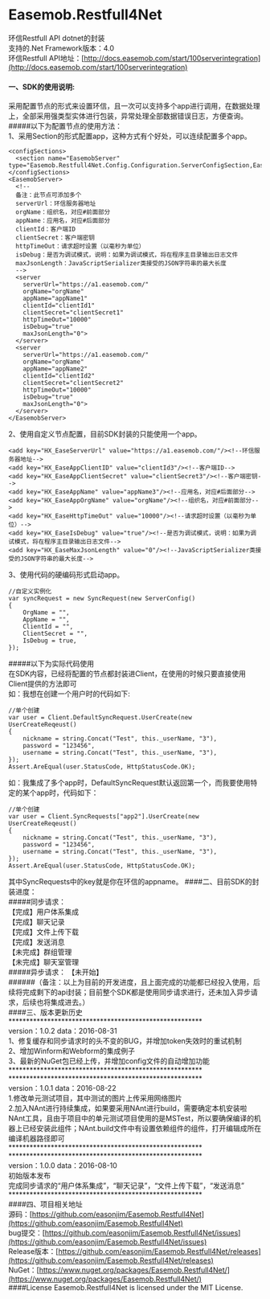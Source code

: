 # Easemob.Restfull4Net
环信Restfull API dotnet的封装  
支持的.Net Framework版本：4.0   
环信Restfull API地址：[http://docs.easemob.com/start/100serverintegration](http://docs.easemob.com/start/100serverintegration)  

#### 一、SDK的使用说明:   
采用配置节点的形式来设置环信，且一次可以支持多个app进行调用，在数据处理上，全部采用强类型实体进行包装，异常处理全部数据错误日志，方便查询。  
#####以下为配置节点的使用方法：  
1、采用Section的形式配置app，这种方式有个好处，可以连续配置多个app。  
```
<configSections>
  <section name="EasemobServer" type="Easemob.Restfull4Net.Config.Configuration.ServerConfigSection,Easemob.Restfull4Net"/>
</configSections>
<EasemobServer>
  <!--
  备注：此节点可添加多个
  serverUrl：环信服务器地址
  orgName：组织名，对应#前面部分
  appName：应用名，对应#后面部分
  clientId：客户端ID
  clientSecret：客户端密钥
  httpTimeOut：请求超时设置（以毫秒为单位）
  isDebug：是否为调试模式，说明：如果为调试模式，将在程序主目录输出日志文件
  maxJsonLength：JavaScriptSerializer类接受的JSON字符串的最大长度
  -->
  <server 
    serverUrl="https://a1.easemob.com/" 
    orgName="orgName" 
    appName="appName1" 
    clientId="clientId1" 
    clientSecret="clientSecret1" 
    httpTimeOut="10000" 
    isDebug="true" 
    maxJsonLength="0">
  </server>
  <server
    serverUrl="https://a1.easemob.com/"
    orgName="orgName"
    appName="appName2"
    clientId="clientId2"
    clientSecret="clientSecret2"
    httpTimeOut="10000"
    isDebug="true"
    maxJsonLength="0">
  </server>
</EasemobServer>
```
2、使用自定义节点配置，目前SDK封装的只能使用一个app。
```
<add key="HX_EaseServerUrl" value="https://a1.easemob.com/"/><!--环信服务器地址-->
<add key="HX_EaseAppClientID" value="clientId3"/><!--客户端ID-->
<add key="HX_EaseAppClientSecret" value="clientSecret3"/><!--客户端密钥-->
<add key="HX_EaseAppName" value="appName3"/><!--应用名，对应#后面部分-->
<add key="HX_EaseAppOrgName" value="orgName"/><!--组织名，对应#前面部分-->
<add key="HX_EaseHttpTimeOut" value="10000"/><!--请求超时设置（以毫秒为单位）-->
<add key="HX_EaseIsDebug" value="true"/><!--是否为调试模式，说明：如果为调试模式，将在程序主目录输出日志文件-->
<add key="HX_EaseMaxJsonLength" value="0"/><!--JavaScriptSerializer类接受的JSON字符串的最大长度-->
```
3、使用代码的硬编码形式启动app。
```
//自定义实例化
var syncRequest = new SyncRequest(new ServerConfig()
{
    OrgName = "",
    AppName = "",
    ClientId = "",
    ClientSecret = "",
    IsDebug = true,
});
```
#####以下为实际代码使用   
在SDK内容，已经将配置的节点都封装进Client，在使用的时候只要直接使用Client提供的方法即可   
如：我想在创建一个用户时的代码如下:   
```
//单个创建
var user = Client.DefaultSyncRequest.UserCreate(new UserCreateReqeust()
{
    nickname = string.Concat("Test", this._userName, "3"),
    password = "123456",
    username = string.Concat("Test", this._userName, "3"),
});
Assert.AreEqual(user.StatusCode, HttpStatusCode.OK);
```
如：我集成了多个app时，DefaultSyncRequest默认返回第一个，而我要使用特定的某个app时，代码如下：
```
//单个创建
var user = Client.SyncRequests["app2"].UserCreate(new UserCreateReqeust()
{
    nickname = string.Concat("Test", this._userName, "3"),
    password = "123456",
    username = string.Concat("Test", this._userName, "3"),
});
Assert.AreEqual(user.StatusCode, HttpStatusCode.OK);
```
其中SyncRequests中的key就是你在环信的appname。
####二、目前SDK的封装进度：   
#####同步请求：  
【完成】用户体系集成  
【完成】聊天记录  
【完成】文件上传下载  
【完成】发送消息  
【未完成】群组管理  
【未完成】聊天室管理  
#####异步请求：
【未开始】  
######（备注：以上为目前的开发进度，且上面完成的功能都已经投入使用，后续将完成剩下的api封装；目前整个SDK都是使用同步请求进行，还未加入异步请求，后续也将集成进去。）  
####三、版本更新历史  
\*\*\*\*\*\*\*\*\*\*\*\*\*\*\*\*\*\*\*\*\*\*\*\*\*\*\*\*\*\*\*\*\*\*\*\*\*\*\*\*\*\*\*\*\*\*\*\*\*\*\*\*\*\*\*  
version：1.0.2  data：2016-08-31  
1、修复缓存和同步请求时的头不变的BUG，并增加token失效时的重试机制  
2、增加Winform和Webform的集成例子  
3、最新的NuGet包已经上传，并增加config文件的自动增加功能  
\*\*\*\*\*\*\*\*\*\*\*\*\*\*\*\*\*\*\*\*\*\*\*\*\*\*\*\*\*\*\*\*\*\*\*\*\*\*\*\*\*\*\*\*\*\*\*\*\*\*\*\*\*\*\*  
\*\*\*\*\*\*\*\*\*\*\*\*\*\*\*\*\*\*\*\*\*\*\*\*\*\*\*\*\*\*\*\*\*\*\*\*\*\*\*\*\*\*\*\*\*\*\*\*\*\*\*\*\*\*\*  
version：1.0.1  data：2016-08-22  
1.修改单元测试项目，其中测试的图片上传采用网络图片  
2.加入NAnt进行持续集成，如果要采用NAnt进行build，需要确定本机安装啦NAnt工具，且由于项目中的单元测试项目使用的是MSTest，所以要确保编译的机器上已经安装此组件；NAnt.build文件中有设置依赖组件的组件，打开编辑成所在编译机器路径即可  
\*\*\*\*\*\*\*\*\*\*\*\*\*\*\*\*\*\*\*\*\*\*\*\*\*\*\*\*\*\*\*\*\*\*\*\*\*\*\*\*\*\*\*\*\*\*\*\*\*\*\*\*\*\*\*  
\*\*\*\*\*\*\*\*\*\*\*\*\*\*\*\*\*\*\*\*\*\*\*\*\*\*\*\*\*\*\*\*\*\*\*\*\*\*\*\*\*\*\*\*\*\*\*\*\*\*\*\*\*\*\*  
version：1.0.0  data：2016-08-10  
初始版本发布  
完成同步请求的“用户体系集成”，“聊天记录”，“文件上传下载”，“发送消息”  
\*\*\*\*\*\*\*\*\*\*\*\*\*\*\*\*\*\*\*\*\*\*\*\*\*\*\*\*\*\*\*\*\*\*\*\*\*\*\*\*\*\*\*\*\*\*\*\*\*\*\*\*\*\*\*  
####四、项目相关地址  
源码：[https://github.com/easonjim/Easemob.Restfull4Net](https://github.com/easonjim/Easemob.Restfull4Net)  
bug提交：[https://github.com/easonjim/Easemob.Restfull4Net/issues](https://github.com/easonjim/Easemob.Restfull4Net/issues)  
Release版本：[https://github.com/easonjim/Easemob.Restfull4Net/releases](https://github.com/easonjim/Easemob.Restfull4Net/releases)  
NuGet：[https://www.nuget.org/packages/Easemob.Restfull4Net/](https://www.nuget.org/packages/Easemob.Restfull4Net/)  
####License
Easemob.Restfull4Net is licensed under the MIT License.
